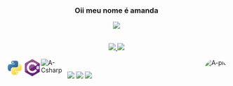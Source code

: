 <h3 align="center"> Oii meu nome é amanda </h3>
<div align="center">
<img src="https://64.media.tumblr.com/4ab9e764317d32b72e737396dcf596b4/8b39881faf047271-3b/s640x960/8c4276c52827ff32d0a1da1ca0c9f206e6288478.gifv">
 </div>
 
##
<div align="center">
  <a href="https://github.com/amandacordeiro">
  <img height="180em" src="https://github-readme-stats.vercel.app/api?username=amandacordeiro&show_icons=true&theme=dracula&include_all_commits=true&count_private=true"/>
  <img height="180em" src="https://github-readme-stats.vercel.app/api/top-langs/?username=amandacordeiro&layout=compact&langs_count=7&theme=dracula"/>
</div>
<div style="display: inline_block"><br>
  <img align="left" alt="A-Python" height="40" width="40" src="https://raw.githubusercontent.com/devicons/devicon/master/icons/python/python-original.svg">
  <img align="left" alt="A-Csharp" height="40" width="40" src="https://raw.githubusercontent.com/devicons/devicon/master/icons/csharp/csharp-original.svg">
  <img align="left" alt="A-Csharp" height="60" width="60" src="https://cdn.jsdelivr.net/gh/devicons/devicon/icons/mysql/mysql-original-wordmark.svg">
  <img align="right" alt="A-pic" height="150" style="border-radius:50px;" src="https://cdn.discordapp.com/attachments/886290911548543046/921174687260758036/giphy_1.gif">
</div>

##

<div>
  <a href="https://www.instagram.com/amandacorrdeiro/" target="_blank"><img src="https://img.shields.io/badge/-Instagram-%23E4405F?style=for-the-badge&logo=instagram&logoColor=white" target="_blank"></a>
  <a href = "mailto:amandaduartefc@gmail.com"><img src="https://img.shields.io/badge/-Gmail-%23333?style=for-the-badge&logo=gmail&logoColor=white" target="_blank"></a>
  <a href="https://www.linkedin.com/in/amanda-cordeiro-649b37166/" target="_blank"><img src="https://img.shields.io/badge/-LinkedIn-%230077B5?style=for-the-badge&logo=linkedin&logoColor=white" target="_blank"></a>
</div>
  
